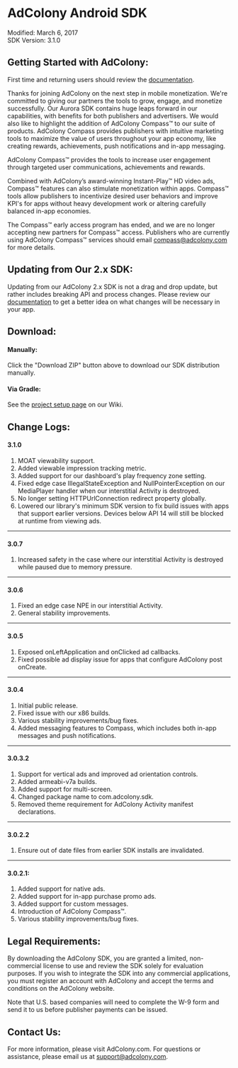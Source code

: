 AdColony Android SDK
==================================
Modified: March 6, 2017<br>
SDK Version: 3.1.0

Getting Started with AdColony:
----------------------------------
First time and returning users should review the [documentation](https://github.com/AdColony/AdColony-Android-SDK-3/wiki).

Thanks for joining AdColony on the next step in mobile monetization. We're committed to giving our partners the tools to grow, engage, and monetize successfully. Our Aurora SDK contains huge leaps forward in our capabilities, with benefits for both publishers and advertisers. We would also like to highlight the addition of AdColony Compass™ to our suite of products. AdColony Compass provides publishers with intuitive marketing tools to maximize the value of users throughout your app economy, like creating rewards, achievements, push notifications and in-app messaging.

AdColony Compass™ provides the tools to increase user engagement through targeted user communications, achievements and rewards.

Combined with AdColony’s award-winning Instant-Play™ HD video ads, Compass™ features can also stimulate monetization within apps. Compass™ tools allow publishers to incentivize desired user behaviors and improve KPI's for apps without heavy development work or altering carefully balanced in-app economies.

The Compass™ early access program has ended, and we are no longer accepting new partners for Compass™ access. Publishers who are currently using AdColony Compass™ services should email compass@adcolony.com for more details.


Updating from Our 2.x SDK:
----------------------------------
Updating from our AdColony 2.x SDK is not a drag and drop update, but rather includes breaking API and process changes. Please review our [documentation](https://github.com/AdColony/AdColony-Android-SDK-3/wiki) to get a better idea on what changes will be necessary in your app.

Download:
----------------------------------
#### Manually: ####
Click the "Download ZIP" button above to download our SDK distribution manually.

#### Via Gradle: ####
See the [project setup page](https://github.com/AdColony/AdColony-Android-SDK-3/wiki/Project-Setup) on our Wiki.

Change Logs:
----------------------------------
#### 3.1.0 ####
1. MOAT viewability support. <br>
2. Added viewable impression tracking metric. <br>
3. Added support for our dashboard's play frequency zone setting. <br>
4. Fixed edge case IllegalStateException and NullPointerException on our MediaPlayer handler when our interstitial Activity is destroyed.<br>
5. No longer setting HTTPUrlConnection redirect property globally. <br>
6. Lowered our library's minimum SDK version to fix build issues with apps that support earlier versions. Devices below API 14 will still be blocked at runtime from viewing ads.

----------------------------------
#### 3.0.7 ####
1. Increased safety in the case where our interstitial Activity is destroyed while paused due to memory pressure.

----------------------------------
#### 3.0.6 ####
1. Fixed an edge case NPE in our interstitial Activity.<br>
2. General stability improvements.

----------------------------------
#### 3.0.5 ####
1. Exposed onLeftApplication and onClicked ad callbacks.<br>
2. Fixed possible ad display issue for apps that configure AdColony post onCreate.

----------------------------------
#### 3.0.4 ####
1. Initial public release.<br>
2. Fixed issue with our x86 builds.<br>
3. Various stability improvements/bug fixes.
4. Added messaging features to Compass, which includes both in-app messages and push notifications.

----------------------------------
#### 3.0.3.2 ####
1. Support for vertical ads and improved ad orientation controls.<br>
2. Added armeabi-v7a builds.<br>
3. Added support for multi-screen.<br>
4. Changed package name to com.adcolony.sdk.<br>
5. Removed theme requirement for AdColony Activity manifest declarations.

----------------------------------
#### 3.0.2.2 ####
1. Ensure out of date files from earlier SDK installs are invalidated.

----------------------------------
#### 3.0.2.1: ####
1. Added support for native ads.<br>
2. Added support for in-app purchase promo ads.<br>
3. Added support for custom messages.<br>
4. Introduction of AdColony Compass™.<br>
5. Various stability improvements/bug fixes.

Legal Requirements:
----------------------------------
By downloading the AdColony SDK, you are granted a limited, non-commercial license to use and review the SDK solely for evaluation purposes.  If you wish to integrate the SDK into any commercial applications, you must register an account with AdColony and accept the terms and conditions on the AdColony website.

Note that U.S. based companies will need to complete the W-9 form and send it to us before publisher payments can be issued.


Contact Us:
----------------------------------
For more information, please visit AdColony.com. For questions or assistance, please email us at support@adcolony.com.
